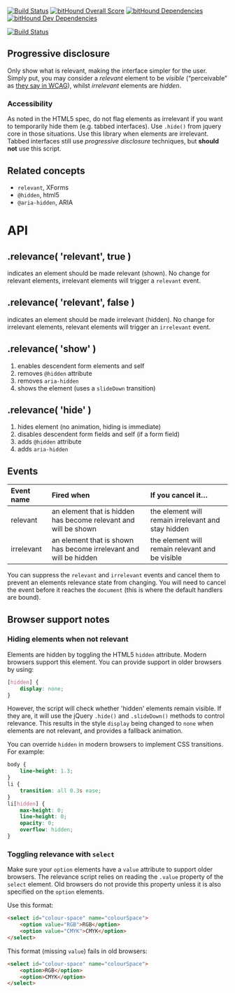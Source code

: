 [![Build Status](https://travis-ci.org/bboyle/relevance.svg?branch=travis)](https://travis-ci.org/bboyle/relevance)
[![bitHound Overall Score](https://www.bithound.io/github/bboyle/relevance/badges/score.svg)](https://www.bithound.io/github/bboyle/relevance)
[![bitHound Dependencies](https://www.bithound.io/github/bboyle/relevance/badges/dependencies.svg)](https://www.bithound.io/github/bboyle/relevance/dependencies/npm)
[![bitHound Dev Dependencies](https://www.bithound.io/github/bboyle/relevance/badges/devDependencies.svg)](https://www.bithound.io/github/bboyle/relevance/dependencies/npm)

[![Build Status](https://saucelabs.com/open_sauce/build_matrix/benboyle-relevance.svg)](https://saucelabs.com/beta/builds/2717c714c71b470784a6ea1ef5a66a62)

## Progressive disclosure

Only show what is relevant, making the interface simpler for the user.
Simply put, you may consider a *relevant* element to be *visible* (“perceivable” as [they say in WCAG][WCAG-P1]), whilst *irrelevant* elements are *hidden*.

[WCAG-P1]: http://www.w3.org/TR/WCAG/#perceivable "Principle 1: Perceivable - Information and user interface components must be presentable to users in ways they can perceive."

### Accessibility

As noted in the HTML5 spec, do not flag elements as irrelevant if you want to temporarily hide them (e.g. tabbed interfaces).
Use `.hide()` from jquery core in those situations. Use this library when elements are irrelevant.
Tabbed interfaces still use *progressive disclosure* techniques, but **should not** use this script.

## Related concepts

* `relevant`, XForms
* `@hidden`, html5
* `@aria-hidden`, ARIA

# API

## .relevance( 'relevant', true )

indicates an element should be made relevant (shown). No change for relevant elements, irrelevant elements will trigger a `relevant` event.

## .relevance( 'relevant', false )

indicates an element should be made irrelevant (hidden). No change for irrelevant elements, relevant elements will trigger an `irrelevant` event.

## .relevance( 'show' )

1. enables descendent form elements and self
2. removes `@hidden` attribute
3. removes `aria-hidden`
4. shows the element (uses a `slideDown` transition)

## .relevance( 'hide' )

1. hides element (no animation, hiding is immediate)
2. disables descendent form fields and self (if a form field)
3. adds `@hidden` attribute
4. adds `aria-hidden`

## Events

| Event name | Fired when                                                        | If you cancel it…                                  |
|:-----------|:------------------------------------------------------------------|:---------------------------------------------------|
| relevant   | an element that is hidden has become relevant and will be shown   | the element will remain irrelevant and stay hidden |
| irrelevant | an element that is shown has become irrelevant and will be hidden | the element will remain relevant and be visible    |

You can suppress the `relevant` and `irrelevant` events and cancel them to prevent an elements relevance state from changing.
You will need to cancel the event before it reaches the `document` (this is where the default handlers are bound).

## Browser support notes

### Hiding elements when not relevant

Elements are hidden by toggling the HTML5 `hidden` attribute. Modern browsers support this element. You can provide support in older browsers by using:

```css
[hidden] {
    display: none;
}
```

However, the script will check whether 'hidden' elements remain visible. If they are, it will use the jQuery `.hide()` and `.slideDown()` methods to control relevance. This results in the style `display` being changed to `none` when elements are not relevant, and provides a fallback animation.

You can override `hidden` in modern browsers to implement CSS transitions. For example:

```css
body {
    line-height: 1.3;
}
li {
    transition: all 0.3s ease;
}
li[hidden] {
    max-height: 0;
    line-height: 0;
    opacity: 0;
    overflow: hidden;
}
```

### Toggling relevance with `select`

Make sure your `option` elements have a `value` attribute to support older browsers. The relevance script relies on reading the `.value` property of the `select` element. Old browsers do not provide this property unless it is also specified on the `option` elements.

Use this format:

```html
<select id="colour-space" name="colourSpace">
    <option value="RGB">RGB</option>
    <option value="CMYK">CMYK</option>
</select>
```

This format (missing `value`) fails in old browsers:

```html
<select id="colour-space" name="colourSpace">
    <option>RGB</option>
    <option>CMYK</option>
</select>
```
